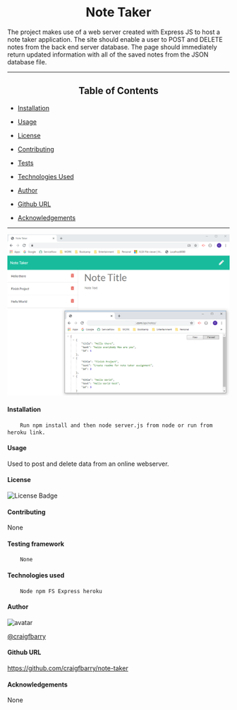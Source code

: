 
# <div align="center">Note Taker</div>


 The project makes use of a web server created with Express JS to host a note taker application. The site should enable a user to POST and DELETE notes from the back end server database. The page should immediately return updated information with all of the saved notes from the JSON database file.

*****
## <div align="center">Table of Contents</div>

* [Installation](https://github.com/craigfbarry/note-taker#installation)

* [Usage](https://github.com/craigfbarry/note-taker#usage)

* [License](https://github.com/craigfbarry/note-taker#license)

* [Contributing](https://github.com/craigfbarry/note-taker#contributing)

* [Tests](https://github.com/craigfbarry/note-taker#testing-framework)

* [Technologies Used](https://github.com/craigfbarry/note-taker#technologies-used)

* [Author](https://github.com/craigfbarry/note-taker#author)

* [Github URL](https://github.com/craigfbarry/note-taker#github)

* [Acknowledgements](https://github.com/craigfbarry/note-taker#acknowledgements)



*****
![express-note-taker](./assets/note-taker.png)

#### Installation

        Run npm install and then node server.js from node or run from heroku link.

#### Usage

Used to post and delete data from an online webserver.

#### License

![License Badge](https://img.shields.io/badge/Licence-none-green)

#### Contributing

None

#### Testing framework

        None

#### Technologies used

        Node npm FS Express heroku

#### Author

<img src="https://avatars0.githubusercontent.com/u/59948059?v=4" alt="avatar" width="100" height="100">

[@craigfbarry](https://github.com/craigfbarry/)

#### Github URL

https://github.com/craigfbarry/note-taker

#### Acknowledgements

None


    